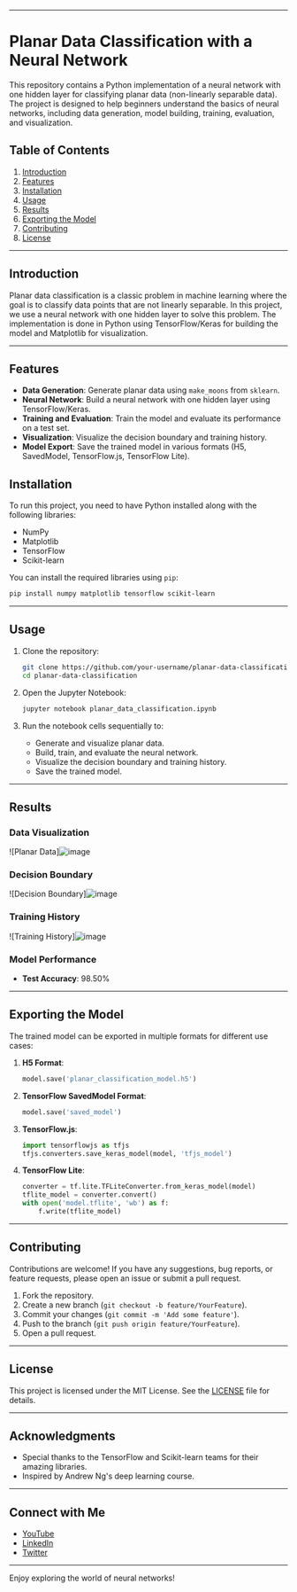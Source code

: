 
---


# Planar Data Classification with a Neural Network

This repository contains a Python implementation of a neural network with one hidden layer for classifying planar data (non-linearly separable data). The project is designed to help beginners understand the basics of neural networks, including data generation, model building, training, evaluation, and visualization.

## Table of Contents
1. [Introduction](#introduction)
2. [Features](#features)
3. [Installation](#installation)
4. [Usage](#usage)
5. [Results](#results)
6. [Exporting the Model](#exporting-the-model)
7. [Contributing](#contributing)
8. [License](#license)

---

## Introduction
Planar data classification is a classic problem in machine learning where the goal is to classify data points that are not linearly separable. In this project, we use a neural network with one hidden layer to solve this problem. The implementation is done in Python using TensorFlow/Keras for building the model and Matplotlib for visualization.

---

## Features
- **Data Generation**: Generate planar data using `make_moons` from `sklearn`.
- **Neural Network**: Build a neural network with one hidden layer using TensorFlow/Keras.
- **Training and Evaluation**: Train the model and evaluate its performance on a test set.
- **Visualization**: Visualize the decision boundary and training history.
- **Model Export**: Save the trained model in various formats (H5, SavedModel, TensorFlow.js, TensorFlow Lite).



## Installation
To run this project, you need to have Python installed along with the following libraries:
- NumPy
- Matplotlib
- TensorFlow
- Scikit-learn

You can install the required libraries using `pip`:

```bash
pip install numpy matplotlib tensorflow scikit-learn
```

---

## Usage
1. Clone the repository:
   ```bash
   git clone https://github.com/your-username/planar-data-classification.git
   cd planar-data-classification
   ```

2. Open the Jupyter Notebook:
   ```bash
   jupyter notebook planar_data_classification.ipynb
   ```

3. Run the notebook cells sequentially to:
   - Generate and visualize planar data.
   - Build, train, and evaluate the neural network.
   - Visualize the decision boundary and training history.
   - Save the trained model.

---

## Results
### Data Visualization
![Planar Data]![image](https://github.com/user-attachments/assets/cfd0eedf-53fb-4a84-b889-48a94c1b4157)


### Decision Boundary
![Decision Boundary]![image](https://github.com/user-attachments/assets/57b15ebd-1b97-48a5-bd25-789a31572a98)


### Training History
![Training History]![image](https://github.com/user-attachments/assets/fb51faab-f96a-47ec-86bf-bec5180f3dad)


### Model Performance
- **Test Accuracy**: 98.50%

---

## Exporting the Model
The trained model can be exported in multiple formats for different use cases:
1. **H5 Format**:
   ```python
   model.save('planar_classification_model.h5')
   ```

2. **TensorFlow SavedModel Format**:
   ```python
   model.save('saved_model')
   ```

3. **TensorFlow.js**:
   ```python
   import tensorflowjs as tfjs
   tfjs.converters.save_keras_model(model, 'tfjs_model')
   ```

4. **TensorFlow Lite**:
   ```python
   converter = tf.lite.TFLiteConverter.from_keras_model(model)
   tflite_model = converter.convert()
   with open('model.tflite', 'wb') as f:
       f.write(tflite_model)
   ```

---

## Contributing
Contributions are welcome! If you have any suggestions, bug reports, or feature requests, please open an issue or submit a pull request.

1. Fork the repository.
2. Create a new branch (`git checkout -b feature/YourFeature`).
3. Commit your changes (`git commit -m 'Add some feature'`).
4. Push to the branch (`git push origin feature/YourFeature`).
5. Open a pull request.

---

## License
This project is licensed under the MIT License. See the [LICENSE](LICENSE) file for details.

---

## Acknowledgments
- Special thanks to the TensorFlow and Scikit-learn teams for their amazing libraries.
- Inspired by Andrew Ng's deep learning course.

---

## Connect with Me
- [YouTube](https://youtube.com/your-channel)
- [LinkedIn](https://linkedin.com/in/your-profile)
- [Twitter](https://twitter.com/your-handle)

---

Enjoy exploring the world of neural networks! 
```

